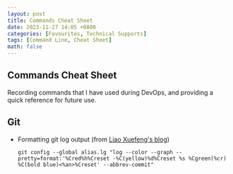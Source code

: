 ```yaml
---
layout: post
title: Commands Cheat Sheet
date: 2023-11-27 14:05 +0800
categories: [Favourites, Technical Supports]
tags: [Command Line, Cheat Sheet]
math: false
---
```

## Commands Cheat Sheet
Recording commands that I have used during DevOps, and 
providing a quick reference for future use.


## Git

- Formatting git log output (from [Liao Xuefeng's blog](https://www.liaoxuefeng.com/wiki/896043488029600/898732837407424))
    ```console
    git config --global alias.lg "log --color --graph --pretty=format:'%Cred%h%Creset -%C(yellow)%d%Creset %s %Cgreen(%cr) %C(bold blue)<%an>%Creset' --abbrev-commit"
    ```
